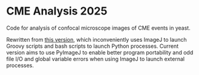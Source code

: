 # CME Analysis 2025

Code for analysis of confocal microscope images of CME events in yeast.

Rewritten from [this version](https://github.com/geanhu/cme-movie-analysis-2024), which inconveniently uses ImageJ to launch Groovy scripts and bash scripts to launch Python processes. Current version aims to use PyImageJ to enable better program portability and odd file I/O and global variable errors when using ImageJ to launch external processes.